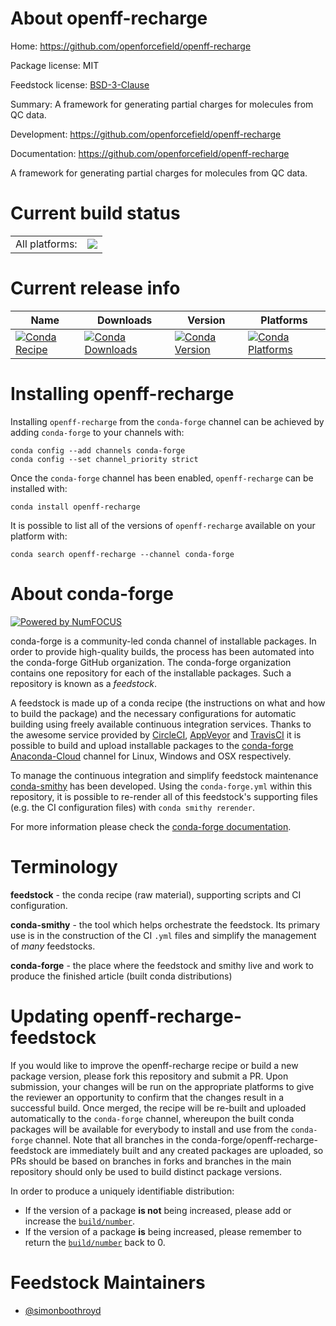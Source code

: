 About openff-recharge
=====================

Home: https://github.com/openforcefield/openff-recharge

Package license: MIT

Feedstock license: [BSD-3-Clause](https://github.com/conda-forge/openff-recharge-feedstock/blob/master/LICENSE.txt)

Summary: A framework for generating partial charges for molecules from QC data.

Development: https://github.com/openforcefield/openff-recharge

Documentation: https://github.com/openforcefield/openff-recharge

A framework for generating partial charges for molecules from QC data.


Current build status
====================


<table><tr><td>All platforms:</td>
    <td>
      <a href="https://dev.azure.com/conda-forge/feedstock-builds/_build/latest?definitionId=12083&branchName=master">
        <img src="https://dev.azure.com/conda-forge/feedstock-builds/_apis/build/status/openff-recharge-feedstock?branchName=master">
      </a>
    </td>
  </tr>
</table>

Current release info
====================

| Name | Downloads | Version | Platforms |
| --- | --- | --- | --- |
| [![Conda Recipe](https://img.shields.io/badge/recipe-openff--recharge-green.svg)](https://anaconda.org/conda-forge/openff-recharge) | [![Conda Downloads](https://img.shields.io/conda/dn/conda-forge/openff-recharge.svg)](https://anaconda.org/conda-forge/openff-recharge) | [![Conda Version](https://img.shields.io/conda/vn/conda-forge/openff-recharge.svg)](https://anaconda.org/conda-forge/openff-recharge) | [![Conda Platforms](https://img.shields.io/conda/pn/conda-forge/openff-recharge.svg)](https://anaconda.org/conda-forge/openff-recharge) |

Installing openff-recharge
==========================

Installing `openff-recharge` from the `conda-forge` channel can be achieved by adding `conda-forge` to your channels with:

```
conda config --add channels conda-forge
conda config --set channel_priority strict
```

Once the `conda-forge` channel has been enabled, `openff-recharge` can be installed with:

```
conda install openff-recharge
```

It is possible to list all of the versions of `openff-recharge` available on your platform with:

```
conda search openff-recharge --channel conda-forge
```


About conda-forge
=================

[![Powered by
NumFOCUS](https://img.shields.io/badge/powered%20by-NumFOCUS-orange.svg?style=flat&colorA=E1523D&colorB=007D8A)](https://numfocus.org)

conda-forge is a community-led conda channel of installable packages.
In order to provide high-quality builds, the process has been automated into the
conda-forge GitHub organization. The conda-forge organization contains one repository
for each of the installable packages. Such a repository is known as a *feedstock*.

A feedstock is made up of a conda recipe (the instructions on what and how to build
the package) and the necessary configurations for automatic building using freely
available continuous integration services. Thanks to the awesome service provided by
[CircleCI](https://circleci.com/), [AppVeyor](https://www.appveyor.com/)
and [TravisCI](https://travis-ci.com/) it is possible to build and upload installable
packages to the [conda-forge](https://anaconda.org/conda-forge)
[Anaconda-Cloud](https://anaconda.org/) channel for Linux, Windows and OSX respectively.

To manage the continuous integration and simplify feedstock maintenance
[conda-smithy](https://github.com/conda-forge/conda-smithy) has been developed.
Using the ``conda-forge.yml`` within this repository, it is possible to re-render all of
this feedstock's supporting files (e.g. the CI configuration files) with ``conda smithy rerender``.

For more information please check the [conda-forge documentation](https://conda-forge.org/docs/).

Terminology
===========

**feedstock** - the conda recipe (raw material), supporting scripts and CI configuration.

**conda-smithy** - the tool which helps orchestrate the feedstock.
                   Its primary use is in the construction of the CI ``.yml`` files
                   and simplify the management of *many* feedstocks.

**conda-forge** - the place where the feedstock and smithy live and work to
                  produce the finished article (built conda distributions)


Updating openff-recharge-feedstock
==================================

If you would like to improve the openff-recharge recipe or build a new
package version, please fork this repository and submit a PR. Upon submission,
your changes will be run on the appropriate platforms to give the reviewer an
opportunity to confirm that the changes result in a successful build. Once
merged, the recipe will be re-built and uploaded automatically to the
`conda-forge` channel, whereupon the built conda packages will be available for
everybody to install and use from the `conda-forge` channel.
Note that all branches in the conda-forge/openff-recharge-feedstock are
immediately built and any created packages are uploaded, so PRs should be based
on branches in forks and branches in the main repository should only be used to
build distinct package versions.

In order to produce a uniquely identifiable distribution:
 * If the version of a package **is not** being increased, please add or increase
   the [``build/number``](https://docs.conda.io/projects/conda-build/en/latest/resources/define-metadata.html#build-number-and-string).
 * If the version of a package **is** being increased, please remember to return
   the [``build/number``](https://docs.conda.io/projects/conda-build/en/latest/resources/define-metadata.html#build-number-and-string)
   back to 0.

Feedstock Maintainers
=====================

* [@simonboothroyd](https://github.com/simonboothroyd/)

